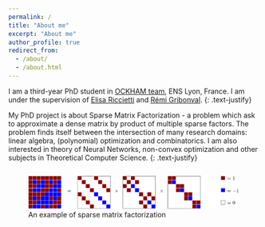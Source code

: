```yaml
---
permalink: /
title: "About me"
excerpt: "About me"
author_profile: true
redirect_from: 
  - /about/
  - /about.html
---
```


I am a third-year PhD student in [OCKHAM team](https://team.inria.fr/dante/fr/), ENS Lyon, France. I am under the supervision of [Elisa Riccietti](http://perso.ens-lyon.fr/elisa.riccietti/) and [Rémi Gribonval](https://people.irisa.fr/Remi.Gribonval/).
{: .text-justify}

My PhD project is about Sparse Matrix Factorization - a problem which ask to approximate a dense matrix by product of multiple sparse factors. The problem finds itself between the intersection of many research domains: linear algebra, (polynomial) optimization and combinatorics. I am also interested in theory of Neural Networks, non-convex optimization and other subjects in Theoretical Computer Science.
{: .text-justify}

<figure>
  <img
    src="/images/hadamard.png"
     alt="An example of sparse matrix factorization"
     class="img-responsive"
     style="float: center; 
      margin-top: 1em;"
    >
    <figcaption>An example of sparse matrix factorization</figcaption>
</figure>

